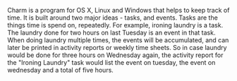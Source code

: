 Charm is a program for OS X, Linux and Windows that helps to keep
track of time. It is built around two major ideas - tasks, and
events. Tasks are the things time is spend on, repeatedly. For
example, ironing laundry is a task. The laundry done for two hours on
last Tuesday is an event in that task. When doing laundry multiple
times, the events will be accumulated, and can later be printed in
activity reports or weekly time sheets. So in case laundry would be
done for three hours on Wednesday again, the activity report for the
"Ironing Laundry" task would list the event on tuesday, the event on
wednesday and a total of five hours.
